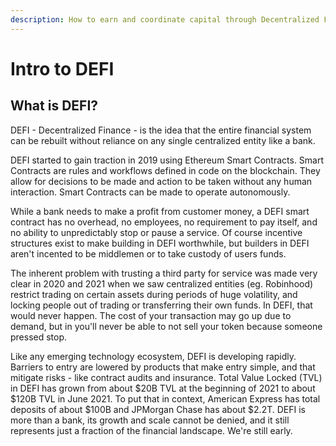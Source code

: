 ```yaml
---
description: How to earn and coordinate capital through Decentralized Finance
---
```


# Intro to DEFI

## What is DEFI?

DEFI - Decentralized Finance - is the idea that the entire financial system can be rebuilt without reliance on any single centralized entity like a bank.&#x20;

DEFI started to gain traction in 2019 using Ethereum Smart Contracts. Smart Contracts are rules and workflows defined in code on the blockchain. They allow for decisions to be made and action to be taken without any human interaction. Smart Contracts can be made to operate autonomously.&#x20;

While a bank needs to make a profit from customer money, a DEFI smart contract has no overhead, no employees, no requirement to pay itself, and no ability to unpredictably stop or pause a service. Of course incentive structures exist to make building in DEFI worthwhile, but builders in DEFI aren't incented to be middlemen or to take custody of users funds.

The inherent problem with trusting a third party for service was made very clear in 2020 and 2021 when we saw centralized entities (eg. Robinhood) restrict trading on certain assets during periods of huge volatility, and locking people out of trading or transferring their own funds. In DEFI, that would never happen. The cost of your transaction may go up due to demand, but in you'll never be able to not sell your token because someone pressed stop.

Like any emerging technology ecosystem, DEFI is developing rapidly. Barriers to entry are lowered by products that make entry simple, and that mitigate risks - like contract audits and insurance. Total Value Locked (TVL) in DEFI has grown from about $20B TVL at the beginning of 2021 to about $120B TVL in June 2021. To put that in context, American Express has total deposits of about $100B and JPMorgan Chase has about $2.2T. DEFI is more than a bank, its growth and scale cannot be denied, and it still represents just a fraction of the financial landscape. We're still early.

